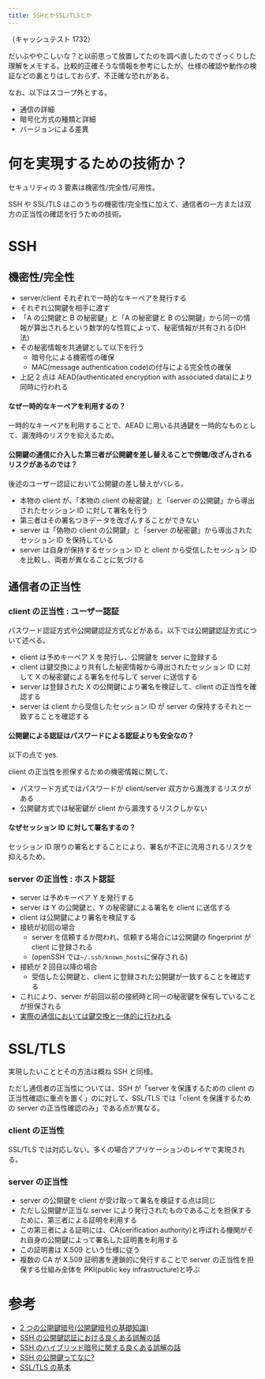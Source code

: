 ```yaml
---
title: SSHとかSSL/TLSとか
---
```


（キャッシュテスト 1732）

だいぶややこしいな？と以前思って放置してたのを調べ直したのでざっくりした理解をメモする。比較的正確そうな情報を参考にしたが、仕様の確認や動作の検証などの裏とりはしておらず、不正確な恐れがある。

なお、以下はスコープ外とする。

- 通信の詳細
- 暗号化方式の種類と詳細
- バージョンによる差異

# 何を実現するための技術か？

セキュリティの 3 要素は機密性/完全性/可用性。

SSH や SSL/TLS はこのうちの機密性/完全性に加えて、通信者の一方または双方の正当性の確認を行うための技術。

# SSH

## 機密性/完全性

- server/client それぞれで一時的なキーペアを発行する
- それぞれ公開鍵を相手に渡す
- 「A の公開鍵と B の秘密鍵」と「A の秘密鍵と B の公開鍵」から同一の情報が算出されるという数学的な性質によって、秘密情報が共有される(DH 法)
- その秘密情報を共通鍵として以下を行う
  - 暗号化による機密性の確保
  - MAC(message authentication code)の付与による完全性の確保
- 上記 2 点は AEAD(authenticated encryption with associated data)により同時に行われる

#### なぜ一時的なキーペアを利用するの？

一時的なキーペアを利用することで、AEAD に用いる共通鍵を一時的なものとして、漏洩時のリスクを抑えるため。

#### 公開鍵の通信に介入した第三者が公開鍵を差し替えることで傍聴/改ざんされるリスクがあるのでは？

後述のユーザー認証において公開鍵の差し替えがバレる。

- 本物の client が、「本物の client の秘密鍵」と「server の公開鍵」から導出されたセッション ID に対して署名を行う
- 第三者はその署名つきデータを改ざんすることができない
- server は「偽物の client の公開鍵」と「server の秘密鍵」から導出されたセッション ID を保持している
- server は自身が保持するセッション ID と client から受信したセッション ID を比較し、両者が異なることに気づける

## 通信者の正当性

### client の正当性 : ユーザー認証

パスワード認証方式や公開鍵認証方式などがある。以下では公開鍵認証方式について述べる。

- client は予めキーペア X を発行し、公開鍵を server に登録する
- client は鍵交換により共有した秘密情報から導出されたセッション ID に対して X の秘密鍵による署名を付与して server に送信する
- server は登録された X の公開鍵により署名を検証して、client の正当性を確認する
- server は client から受信したセッション ID が server の保持するそれと一致することを確認する

#### 公開鍵による認証はパスワードによる認証よりも安全なの？

以下の点で yes.

client の正当性を担保するための機密情報に関して、

- パスワード方式ではパスワードが client/server 双方から漏洩するリスクがある
- 公開鍵方式では秘密鍵が client から漏洩するリスクしかない

#### なぜセッション ID に対して署名するの？

セッション ID 限りの署名とすることにより、署名が不正に流用されるリスクを抑えるため。

### server の正当性 : ホスト認証

- server は予めキーペア Y を発行する
- server は Y の公開鍵と、Y の秘密鍵による署名を client に送信する
- client は公開鍵により署名を検証する
- 接続が初回の場合
  - server を信頼するか問われ、信頼する場合には公開鍵の fingerprint が client に登録される
  - (openSSH では`~/.ssh/known_hosts`に保存される)
- 接続が 2 回目以降の場合
  - 受信した公開鍵と、client に登録された公開鍵が一致することを確認する
- これにより、server が前回以前の接続時と同一の秘密鍵を保有していることが担保される
- [実際の通信においては鍵交換と一体的に行われる](https://qiita.com/angel_p_57/items/30a12a0d45457b5f76d5#%E5%87%A6%E7%90%86%E3%81%AE%E3%82%A4%E3%83%A1%E3%83%BC%E3%82%B8)

# SSL/TLS

実現したいこととその方法は概ね SSH と同様。

ただし通信者の正当性については、SSH が「server を保護するための client の正当性確認に重点を置く」のに対して、SSL/TLS では「client を保護するための server の正当性確認のみ」である点が異なる。

### client の正当性

SSL/TLS では対応しない。多くの場合アプリケーションのレイヤで実現される。

### server の正当性

- server の公開鍵を client が受け取って署名を検証する点は同じ
- ただし公開鍵が正当な server により発行されたものであることを担保するために、第三者による証明を利用する
- この第三者による証明には、CA(cerification authority)と呼ばれる機関がそれ自身の公開鍵によって署名した証明書を利用する
- この証明書は X.509 という仕様に従う
- 複数の CA が X.509 証明書を連鎖的に発行することで server の正当性を担保する仕組み全体を PKI(public key infrastructure)と呼ぶ

# 参考

- [2 つの公開鍵暗号(公開鍵暗号の基礎知識)](https://qiita.com/angel_p_57/items/897bf94160be8d637585)
- [SSH の公開鍵認証における良くある誤解の話](https://qiita.com/angel_p_57/items/2e3f3f8661de32a0d432)
- [SSH のハイブリッド暗号に関する良くある誤解の話](https://qiita.com/angel_p_57/items/30a12a0d45457b5f76d5)
- [SSH の公開鍵ってなに?](https://qiita.com/angel_p_57/items/19eda15576b3dceb7608)
- [SSL/TLS の基本](https://qiita.com/angel_p_57/items/446130934b425d90f89d)
